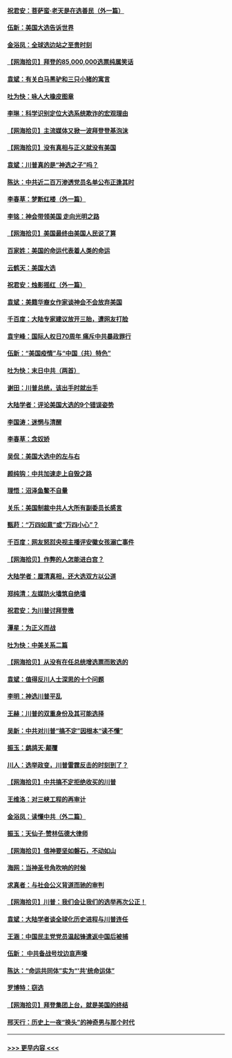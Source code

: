 #### [祝君安：菩萨蛮·老天是在选善民（外一篇）](../pages/nsc993/n12628793.md?t=12180852) 
#### [伍新：美国大选告诉世界](../pages/nsc993/n12628768.md?t=12180852) 
#### [金浴凤：全球选边站之至贵时刻](../pages/nsc993/n12627318.md?t=12180852) 
#### [【网海拾贝】拜登的85,000,000选票纯属笑话](../pages/nsc993/n12626569.md?t=12180852) 
#### [袁斌：有关白马黑驴和三只小猪的寓言](../pages/nsc993/n12626198.md?t=12180852) 
#### [吐为快：咏人大橡皮图章](../pages/nsc993/n12624470.md?t=12180852) 
#### [李琳：科学识别定位大选系统欺诈的宏观理由](../pages/nsc993/n12624340.md?t=12180852) 
#### [【网海拾贝】主流媒体又掀一波拜登登基泡沫](../pages/nsc993/n12624000.md?t=12180852) 
#### [【网海拾贝】没有真相与正义就没有美国](../pages/nsc993/n12621885.md?t=12180852) 
#### [袁斌：川普真的是“神选之子”吗？](../pages/nsc993/n12621749.md?t=12180852) 
#### [陈达：中共近二百万渗透党员名单公布正逢其时](../pages/nsc993/n12620870.md?t=12180852) 
#### [李春草：梦断红楼（外一篇）](../pages/nsc993/n12619122.md?t=12180852) 
#### [李铭：神会带领美国 走向光明之路](../pages/nsc993/n12618584.md?t=12180852) 
#### [【网海拾贝】美国最终由美国人民说了算](../pages/nsc993/n12617255.md?t=12180852) 
#### [百家姓：美国的命运代表着人类的命运](../pages/nsc993/n12615838.md?t=12180852) 
#### [云鹤天：美国大选](../pages/nsc993/n12615994.md?t=12180852) 
#### [祝君安：烛影摇红（外一篇）](../pages/nsc993/n12615975.md?t=12180852) 
#### [袁斌：美籍华裔女作家谈神会不会放弃美国](../pages/nsc993/n12615263.md?t=12180852) 
#### [千百度：大陆专家建议放开三胎，遭网友打脸](../pages/nsc993/n12614456.md?t=12180852) 
#### [袁宇峰：国际人权日70周年 痛斥中共暴政罪行](../pages/nsc993/n12611965.md?t=12180852) 
#### [伍新：“美国疫情”与“中国（共）特色”](../pages/nsc993/n12611463.md?t=12180852) 
#### [吐为快：末日中共（两首）](../pages/nsc993/n12611461.md?t=12180852) 
#### [谢田：川普总统，该出手时就出手](../pages/nsc993/n12610905.md?t=12180852) 
#### [大陆学者：评论美国大选的9个错误姿势](../pages/nsc993/n12609586.md?t=12180852) 
#### [李国涛：迷惘与清醒](../pages/nsc993/n12607532.md?t=12180852) 
#### [李春草：念奴娇](../pages/nsc993/n12607083.md?t=12180852) 
#### [吴侃：美国大选中的左与右](../pages/nsc993/n12607054.md?t=12180852) 
#### [颜纯钩：中共加速走上自毁之路](../pages/nsc993/n12606473.md?t=12180852) 
#### [理悟：沼泽鱼鳖不自量](../pages/nsc993/n12606454.md?t=12180852) 
#### [关乐：美国制裁中共人大所有副委员长感言](../pages/nsc993/n12606442.md?t=12180852) 
#### [甄莳：“万四如意”或“万四小心”？](../pages/nsc993/n12606091.md?t=12180852) 
#### [千百度：网友怒怼央视主播评安徽女孩溺亡事件](../pages/nsc993/n12605370.md?t=12180852) 
#### [【网海拾贝】作弊的人怎能进白宫？](../pages/nsc993/n12603546.md?t=12180852) 
#### [大陆学者：厘清真相，还大选双方以公道](../pages/nsc993/n12603475.md?t=12180852) 
#### [郑纯清：左媒防火墙筑自绝墙](../pages/nsc993/n12602226.md?t=12180852) 
#### [祝君安：为川普讨拜登檄](../pages/nsc993/n12602199.md?t=12180852) 
#### [潭星：为正义而战](../pages/nsc993/n12600926.md?t=12180852) 
#### [吐为快：中美关系二篇](../pages/nsc993/n12600908.md?t=12180852) 
#### [【网海拾贝】从没有在任总统增选票而败选的](../pages/nsc993/n12600435.md?t=12180852) 
#### [袁斌：值得反川人士深思的十个问题](../pages/nsc993/n12600332.md?t=12180852) 
#### [李明：神选川普平乱](../pages/nsc993/n12599751.md?t=12180852) 
#### [王赫：川普的双重身份及其可能选择](../pages/nsc993/n12599723.md?t=12180852) 
#### [吴新：中共对川普“搞不定”因根本“读不懂”](../pages/nsc993/n12599502.md?t=12180852) 
#### [振玉：鹧鸪天‧颠覆](../pages/nsc993/n12599494.md?t=12180852) 
#### [川人：选举政变，川普雷霆反击的时刻到了？](../pages/nsc993/n12599291.md?t=12180852) 
#### [【网海拾贝】中共搞不定拒绝收买的川普](../pages/nsc993/n12598955.md?t=12180852) 
#### [王维洛：对三峡工程的再审计](../pages/nsc993/n12598436.md?t=12180852) 
#### [金浴凤：读懂中共（外二篇）](../pages/nsc993/n12597943.md?t=12180852) 
#### [振玉：天仙子‧赞林伍德大律师](../pages/nsc993/n12597929.md?t=12180852) 
#### [【网海拾贝】信神要坚如磐石，不动如山](../pages/nsc993/n12597901.md?t=12180852) 
#### [海网：当神圣号角吹响的时候](../pages/nsc993/n12595891.md?t=12180852) 
#### [求真者：与社会公义背道而驰的审判](../pages/nsc993/n12595868.md?t=12180852) 
#### [【网海拾贝】川普：我们会让我们的选举再次公正！](../pages/nsc993/n12594930.md?t=12180852) 
#### [袁斌：大陆学者谈全球化历史进程与川普连任](../pages/nsc993/n12594690.md?t=12180852) 
#### [王涵：中国民主党党员温起锋遣返中国后被捕](../pages/nsc993/n12594540.md?t=12180852) 
#### [伍新： 中共备战号坟边哀声嚎](../pages/nsc993/n12593086.md?t=12180852) 
#### [陈达：“命运共同体”实为“‘共’统命运体”](../pages/nsc993/n12590865.md?t=12180852) 
#### [罗博特：窃选](../pages/nsc993/n12590619.md?t=12180852) 
#### [【网海拾贝】拜登集团上台，就是美国的终结](../pages/nsc993/n12589725.md?t=12180852) 
#### [邢天行：历史上一夜“换头”的神奇男与那个时代](../pages/nsc993/n12589424.md?t=12180852) 

----
#### [ >>> 更早内容 <<< ](../indexes/nsc993-earlier.md)
